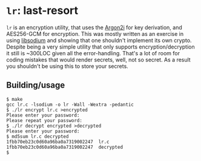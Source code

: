# `lr`: last-resort

`lr` is an encryption utility, that uses the
[Argon2i](https://en.wikipedia.org/wiki/Argon2) for key derivation, and
AES256-GCM for encryption. This was mostly written as an exercise in using
[libsodium](https://download.libsodium.org/doc/) and showing that one
shouldn't implement its own crypto. Despite being a very simple utility that
only supports encryption/decryption it still is ~300LOC given all the
error-handling. That's a lot of room for coding mistakes that would render
secrets, well, not so secret. As a result you shouldn't be using this to store
your secrets.

## Building/usage

```
$ make
gcc lr.c -lsodium -o lr -Wall -Wextra -pedantic
$ ./lr encrypt lr.c >encrypted
Please enter your password:
Please repeat your password:
$ ./lr decrypt encrypted >decrypted
Please enter your password:
$ md5sum lr.c decrypted
1fbb70eb23c0d60a96ba0a7319002247  lr.c
1fbb70eb23c0d60a96ba0a7319002247  decrypted
$
```
